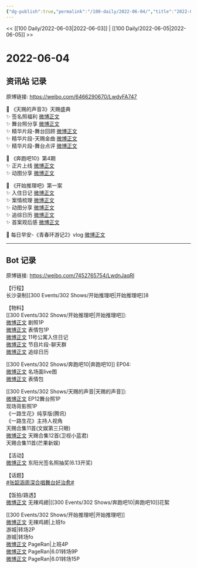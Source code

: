 ```yaml
---
{"dg-publish":true,"permalink":"/100-daily/2022-06-04/","title":"2022-06-04"}
---
```



<< [[100 Daily/2022-06-03\|2022-06-03]] | [[100 Daily/2022-06-05\|2022-06-05]] >>

# 2022-06-04

## 资讯站 记录

原博链接: https://weibo.com/6466290670/LwdyFA747

💫 《天赐的声音3》天赐盛典  
✨ 签名照福利 [微博正文](https://m.weibo.cn/6466290670/4776781288049338)  
✨ 舞台照分享 [微博正文](https://m.weibo.cn/6466290670/4776780042603057)  
✨ 精华片段-舞台回顾 [微博正文](https://m.weibo.cn/6466290670/4776588858362544)  
✨ 精华片段-天赐金曲 [微博正文](https://m.weibo.cn/6466290670/4776591815084333)  
✨ 精华片段-舞台点评 [微博正文](https://m.weibo.cn/6466290670/4776597921727152)

💫 《奔跑吧10》第4期  
✨ 正片上线 [微博正文](https://m.weibo.cn/6466290670/4776604767621084)  
✨ 动图分享 [微博正文](https://m.weibo.cn/6466290670/4776605299246044)

💫 《开始推理吧》第一案  
✨ 入住日记 [微博正文](https://m.weibo.cn/6466290670/4776725890990604)  
✨ 案情梳理 [微博正文](https://m.weibo.cn/6466290670/4776726565748877)  
✨ 动图分享 [微博正文](https://m.weibo.cn/6466290670/4776728076225214)  
✨ 追综日历 [微博正文](https://m.weibo.cn/6466290670/4776730180716847)  
✨ 首案观后感 [微博正文](https://m.weibo.cn/6466290670/4776687822439349)

💫 每日早安-《青春环游记2》vlog [微博正文](https://m.weibo.cn/6466290670/4776562878582339)

---
## Bot 记录

原博链接: https://weibo.com/7452765754/LwdnJaqRl

【行程】  
长沙录制[[300 Events/302 Shows/开始推理吧\|开始推理吧]]8

【物料】  
[[300 Events/302 Shows/开始推理吧\|开始推理吧]]:  
[微博正文](https://m.weibo.cn/2162247381/4776674225557165) 剧照1P  
[微博正文](https://m.weibo.cn/2162247381/4776711863927142) 表情包1P  
[微博正文](https://m.weibo.cn/2162247381/4776711998409522) 11号公寓入住日记  
[微博正文](https://m.weibo.cn/6466290670/4776726565748877) 节目片段-聊天群  
[微博正文](https://m.weibo.cn/6466290670/4776730180716847) 追综日历

[[300 Events/302 Shows/奔跑吧10\|奔跑吧10]] EP04:  
[微博正文](https://m.weibo.cn/5242381821/4776591429468631) 名场面live图  
[微博正文](https://m.weibo.cn/5242381821/4776666922748897) 表情包

[[300 Events/302 Shows/天赐的声音\|天赐的声音]]:  
[微博正文](https://m.weibo.cn/1315706994/4776636718778890) EP12舞台照1P  
[](https://m.weibo.cn/1846843604/4776578997553788) 现场背影照1P  
[](https://m.weibo.cn/2591595652/4776607103323320) 《一路生花》纯享版(腾讯)  
[](https://m.weibo.cn/1670419227/4776702633314527) 《一路生花》主持人视角  
[](https://m.weibo.cn/1371117067/4776622731296896) 天赐合集11首(文娱第三只眼)  
[微博正文](https://m.weibo.cn/5876797510/4776636719043308) 天赐合集12首(卫视小蓝君)  
[](https://m.weibo.cn/1591169702/4776557090702824) 天赐合集11首(芒果新娱)

【活动】  
[微博正文](https://m.weibo.cn/7281898271/4776606520836559) 东阳光签名照抽奖(6.13开奖)

【话题】  
[#张韶涵周深合唱舞台好治愈#](https://s.weibo.com/weibo?q=%23%E5%BC%A0%E9%9F%B6%E6%B6%B5%E5%91%A8%E6%B7%B1%E5%90%88%E5%94%B1%E8%88%9E%E5%8F%B0%E5%A5%BD%E6%B2%BB%E6%84%88%23)

【饭拍/路透】  
[微博正文](https://m.weibo.cn/7495641082/4776737361364452) 无辣鸡翅|[[300 Events/302 Shows/奔跑吧10\|奔跑吧10]]花絮

[[300 Events/302 Shows/开始推理吧\|开始推理吧]]  
[微博正文](https://m.weibo.cn/7495641082/4776589814926356) 无辣鸡翅|上班fo  
[](https://m.weibo.cn/1801743981/4776704012715181) 游城|转场2P  
[](https://m.weibo.cn/1801743981/4776710467489510) 游城|转场fo  
[微博正文](https://m.weibo.cn/7633014126/4776600099620005) PageRan|上班4P  
[微博正文](https://m.weibo.cn/7633014126/4776635717650083) PageRan|6.01转场9P  
[微博正文](https://m.weibo.cn/7633014126/4776642646115802) PageRan|6.01转场15P
